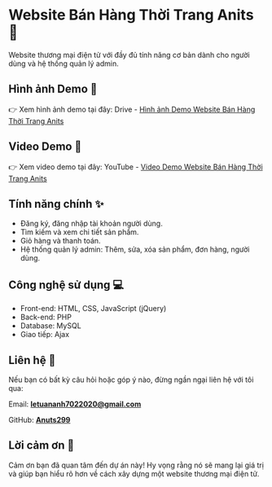 # Website Bán Hàng Thời Trang Anits 🌟
Website thương mại điện tử với đầy đủ tính năng cơ bản dành cho người dùng và hệ thống quản lý admin.

## Hình ảnh Demo 📸
👉 Xem hình ảnh demo tại đây: Drive - [Hình ảnh Demo Website Bán Hàng Thời Trang Anits](https://drive.google.com/drive/folders/17VK2akxXvRWs1BOUTUZl6EpqnBvhj8zi?usp=sharing)

## Video Demo 🎥
👉 Xem video demo tại đây: YouTube - [Video Demo Website Bán Hàng Thời Trang Anits](https://youtu.be/gsBUxZptSIk)

## Tính năng chính ✨
- Đăng ký, đăng nhập tài khoản người dùng.
- Tìm kiếm và xem chi tiết sản phẩm.
- Giỏ hàng và thanh toán.
- Hệ thống quản lý admin: Thêm, sửa, xóa sản phẩm, đơn hàng, người dùng.

## Công nghệ sử dụng 💻
- Front-end: HTML, CSS, JavaScript (jQuery)
- Back-end: PHP
- Database: MySQL
- Giao tiếp: Ajax

## Liên hệ 📝
Nếu bạn có bất kỳ câu hỏi hoặc góp ý nào, đừng ngần ngại liên hệ với tôi qua:

Email: **letuananh7022020@gmail.com**

GitHub: **[Anuts299](https://github.com/Anuts299)**

## Lời cảm ơn 🙌
Cảm ơn bạn đã quan tâm đến dự án này! Hy vọng rằng nó sẽ mang lại giá trị và giúp bạn hiểu rõ hơn về cách xây dựng một website thương mại điện tử.
